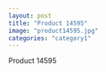 ```yaml
---
layout: post
title: "Product 14595"
image: "product14595.jpg"
categories: "category1"
---
```

Product 14595
